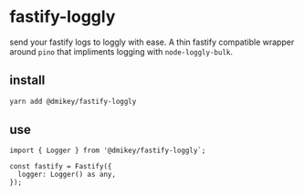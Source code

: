 # fastify-loggly

send your fastify logs to loggly with ease. A thin fastify compatible wrapper around `pino` that impliments logging with `node-loggly-bulk`.

## install

```bash
yarn add @dmikey/fastify-loggly
```

## use

```
import { Logger } from '@dmikey/fastify-loggly`;

const fastify = Fastify({
  logger: Logger() as any,
});
```
